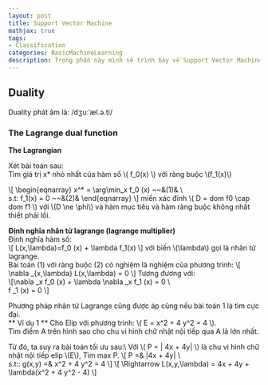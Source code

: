 ```yaml
---
layout: post
title: Support Vector Machine
mathjax: true
tags:
- Classification
categories: BasicMachineLearning
description: Trong phần này mình sẽ trình bày về Support Vector Machine và các lý thuyết đi kèm.
---
```


## Duality
Duality phát âm là: /dʒuːˈæl.ə.ti/   


### The Lagrange dual function
**The Lagrangian**  

Xét bài toán sau:   
Tìm giá trị x* nhỏ nhất của hàm số \\( f_0(x) \\) với ràng buộc \\(f_1(x)\\)  

\\[ \begin{eqnarray} x^* = \arg\min_x f_0 (x) ~~&(1)& \\\
s.t: f_1(x) = 0 ~~&(2)&
\end{eqnarray}
\\]
miền xác đinh \\( D = dom f0 \cap dom f1 \\) với \\(D \ne \phi\\) và hàm mục tiêu và hàm ràng buộc không nhất thiết phải lồi.   

**Định nghĩa nhân tử lagrange (lagrange multiplier)**   
Định nghĩa hàm số:   
\\[ L(x,\lambda)=f_0 (x) + \lambda f_1(x)
\\]
với biến \\(\lambda\\) gọi là nhân tử lagrange.     
Bài toán (1) với ràng buộc (2) có nghiệm là nghiệm của phương trình:
\\[ \nabla _{x,\lambda} L(x,\lambda) = 0
\\]
Tương đương với:   
\\[\nabla _x f_0 (x) + \lambda \nabla _x f_1 (x) = 0 \\\
f _1 (x) = 0
\\]

Phương pháp nhân tử Lagrange cũng được áp cũng nếu bài toán 1 là tìm cực đại.  
** Ví dụ 1 **
Cho Elip với phương trình: \\( E = x^2 + 4 y^2 = 4 \\).  
Tìm điểm A trên hình sao cho chu vi hình chữ nhật nội tiếp qua A là lớn nhất.

Từ đó, ta suy ra bài toán tối ưu sau:\\
Với \\( P = | 4x + 4y| \\) là chu vi hình chữ nhật nội tiếp elip \\(E\\), Tìm max P.
\\[ P =& |4x + 4y| \\\
s.t:\:  g(x,y) =& x^2 + 4 y^2 = 4
\\]
\\[ \Rightarrow L(x,y,\lambda) =  4x + 4y + \lambda(x^2 + 4 y^2 - 4) \\]


<!--    \\[  \\]  \\(  \\)   -->
<!--                         -->
